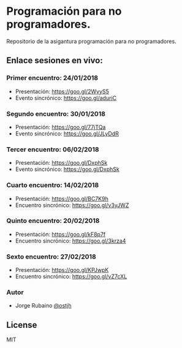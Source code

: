 # Programación para no programadores.

Repositorio de la asigantura programación para no programadores.

## Enlace sesiones en vivo:

### Primer encuentro: 24/01/2018

* Presentación: https://goo.gl/2WvyS5
* Evento sincrónico: https://goo.gl/adurjC

### Segundo encuentro: 30/01/2018

* Presentación: https://goo.gl/77jTQa
* Evento sincrónico: https://goo.gl/JLyDdR

### Tercer encuentro: 06/02/2018

* Presentación: https://goo.gl/DxphSk
* Evento sincrónico: https://goo.gl/DxphSk

### Cuarto encuentro: 14/02/2018

* Presentación: https://goo.gl/BC7K9h
* Encuentro sincrónico: https://goo.gl/v3yJWZ

### Quinto encuentro: 20/02/2018

* Presentación: https://goo.gl/kF8p7f
* Encuentro sincrónico: https://goo.gl/3krza4

### Sexto encuentro: 27/02/2018

* Presentación: https://goo.gl/KPJwpK
* Encuentro sincrónico: https://goo.gl/vZ7cXL


### Autor
* Jorge Rubaino [@ostjh]

License
----
MIT

[@ostjh]:https://twitter.com/ostjh

